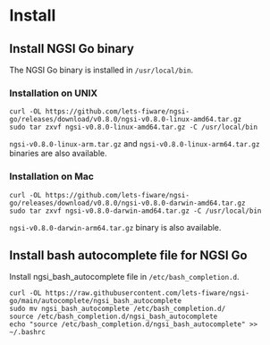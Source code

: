 # Install

## Install NGSI Go binary

The NGSI Go binary is installed in `/usr/local/bin`.

### Installation on UNIX

```console
curl -OL https://github.com/lets-fiware/ngsi-go/releases/download/v0.8.0/ngsi-v0.8.0-linux-amd64.tar.gz
sudo tar zxvf ngsi-v0.8.0-linux-amd64.tar.gz -C /usr/local/bin
```

`ngsi-v0.8.0-linux-arm.tar.gz` and `ngsi-v0.8.0-linux-arm64.tar.gz` binaries are also available.

### Installation on Mac

```console
curl -OL https://github.com/lets-fiware/ngsi-go/releases/download/v0.8.0/ngsi-v0.8.0-darwin-amd64.tar.gz
sudo tar zxvf ngsi-v0.8.0-darwin-amd64.tar.gz -C /usr/local/bin
```

`ngsi-v0.8.0-darwin-arm64.tar.gz` binary is also available.

## Install bash autocomplete file for NGSI Go

Install ngsi_bash_autocomplete file in `/etc/bash_completion.d`.

```console
curl -OL https://raw.githubusercontent.com/lets-fiware/ngsi-go/main/autocomplete/ngsi_bash_autocomplete
sudo mv ngsi_bash_autocomplete /etc/bash_completion.d/
source /etc/bash_completion.d/ngsi_bash_autocomplete
echo "source /etc/bash_completion.d/ngsi_bash_autocomplete" >> ~/.bashrc
```
